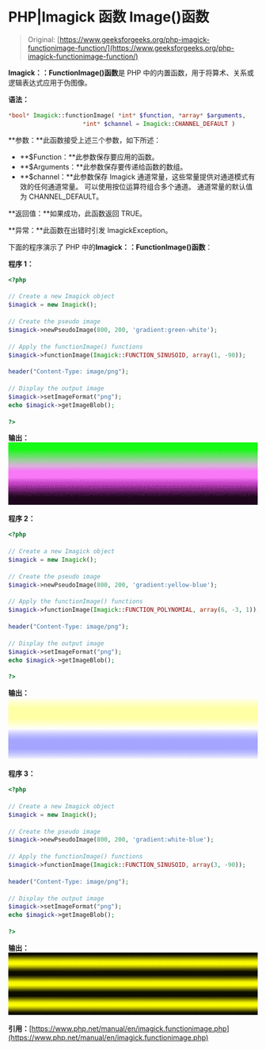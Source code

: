 # PHP|Imagick 函数 Image()函数

> Original: [https://www.geeksforgeeks.org/php-imagick-functionimage-function/](https://www.geeksforgeeks.org/php-imagick-functionimage-function/)

**Imagick：：FunctionImage()函数**是 PHP 中的内置函数，用于将算术、关系或逻辑表达式应用于伪图像。

**语法：**

```php
*bool* Imagick::functionImage( *int* $function, *array* $arguments,
                     *int* $channel = Imagick::CHANNEL_DEFAULT )
```

**参数：**此函数接受上述三个参数，如下所述：

*   **$Function：**此参数保存要应用的函数。
*   **$Arguments：**此参数保存要传递给函数的数组。
*   **$channel：**此参数保存 Imagick 通道常量，这些常量提供对通道模式有效的任何通道常量。 可以使用按位运算符组合多个通道。 通道常量的默认值为 CHANNEL_DEFAULT。

**返回值：**如果成功，此函数返回 TRUE。

**异常：**此函数在出错时引发 ImagickException。

下面的程序演示了 PHP 中的**Imagick：：FunctionImage()函数**：

**程序 1：**

```php
<?php

// Create a new Imagick object
$imagick = new Imagick();

// Create the pseudo image
$imagick->newPseudoImage(800, 200, 'gradient:green-white');

// Apply the functionImage() functions
$imagick->functionImage(Imagick::FUNCTION_SINUSOID, array(1, -90));

header("Content-Type: image/png");

// Display the output image
$imagick->setImageFormat("png");
echo $imagick->getImageBlob();

?>
```

**输出：**
![](img/36ec8bec3ada1ad6421bffb301c3bd3b.png)

**程序 2：**

```php
<?php

// Create a new Imagick object
$imagick = new Imagick();

// Create the pseudo image
$imagick->newPseudoImage(800, 200, 'gradient:yellow-blue');

// Apply the functionImage() functions
$imagick->functionImage(Imagick::FUNCTION_POLYNOMIAL, array(6, -3, 1));

header("Content-Type: image/png");

// Display the output image
$imagick->setImageFormat("png");
echo $imagick->getImageBlob();

?>
```

**输出：**
![](img/01928ed97f608182c56c6da9f071de5d.png)

**程序 3：**

```php
<?php

// Create a new Imagick object
$imagick = new Imagick();

// Create the pseudo image
$imagick->newPseudoImage(800, 200, 'gradient:white-blue');

// Apply the functionImage() functions
$imagick->functionImage(Imagick::FUNCTION_SINUSOID, array(3, -90));

header("Content-Type: image/png");

// Display the output image
$imagick->setImageFormat("png");
echo $imagick->getImageBlob();

?>
```

**输出：**
![](img/ad5251a0a9cf21b4e6e76e0f1cab7003.png)

**引用：**[https://www.php.net/manual/en/imagick.functionimage.php](https://www.php.net/manual/en/imagick.functionimage.php)